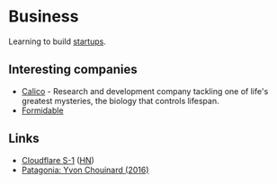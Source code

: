# Business

Learning to build [startups](startups/startups.md).

## Interesting companies

- [Calico](https://www.calicolabs.com/) - Research and development company tackling one of life's greatest mysteries, the biology that controls lifespan.
- [Formidable](https://formidable.com/careers/)

## Links

- [Cloudflare S-1](https://www.sec.gov/Archives/edgar/data/1477333/000119312519222176/d735023ds1.htm) ([HN](https://news.ycombinator.com/item?id=20706702))
- [Patagonia: Yvon Chouinard (2016)](https://overcast.fm/+Ht3pSUGdQ)
